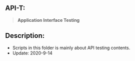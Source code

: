 ## **API-T:**
> **Application Interface Testing**

## **Description:**
- Scripts in this folder is mainly about API testing contents.
- Update: 2020-9-14
